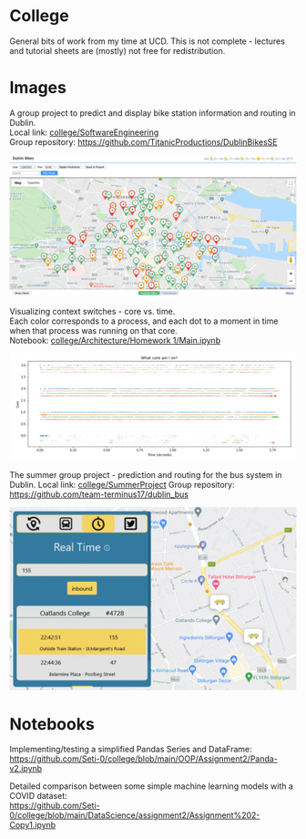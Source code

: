 # College
General bits of work from my time at UCD. This is not complete - lectures and tutorial sheets are (mostly) not free for redistribution.

# Images

A group project to predict and display bike station information and routing in Dublin.\
Local link: [college/SoftwareEngineering](https://github.com/Seti-0/college/tree/main/SoftwareEngineering)\
Group repository: https://github.com/TitanicProductions/DublinBikesSE

![Bike project](https://github.com/Seti-0/college/blob/main/.images/bikes.png)

Visualizing context switches - core vs. time.\
Each color corresponds to a process, and each dot to a moment in time when that process was running on that core.\
Notebook: [college/Architecture/Homework 1/Main.ipynb](https://github.com/Seti-0/college/blob/main/Architecture/Homework%201/Main.ipynb)

![Context switching](https://github.com/Seti-0/college/blob/main/.images/cores.png)

The summer group project - prediction and routing for the bus system in Dublin.
Local link: [college/SummerProject](https://github.com/Seti-0/college/tree/main/SummerProject)
Group repository: https://github.com/team-terminus17/dublin_bus

![Buses project](https://github.com/Seti-0/college/blob/main/.images/buses.png)

# Notebooks

Implementing/testing a simplified Pandas Series and DataFrame:\
https://github.com/Seti-0/college/blob/main/OOP/Assignment2/Panda-v2.ipynb

Detailed comparison between some simple machine learning models with a COVID dataset:\
https://github.com/Seti-0/college/blob/main/DataScience/assignment2/Assignment%202-Copy1.ipynb
